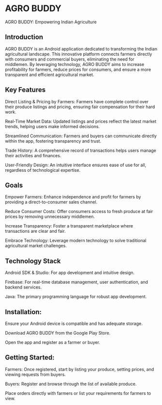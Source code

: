 # AGRO BUDDY
AGRO BUDDY: Empowering Indian Agriculture

## Introduction
AGRO BUDDY is an Android application dedicated to transforming the Indian agricultural landscape. This innovative platform connects farmers directly with consumers and commercial buyers, eliminating the need for middlemen. By leveraging technology, AGRO BUDDY aims to increase profitability for farmers, reduce prices for consumers, and ensure a more transparent and efficient agricultural market.

## Key Features
Direct Listing & Pricing by Farmers: Farmers have complete control over their produce listings and pricing, ensuring fair compensation for their hard work.

Real-Time Market Data: Updated listings and prices reflect the latest market trends, helping users make informed decisions.

Streamlined Communication: Farmers and buyers can communicate directly within the app, fostering transparency and trust.

Trade History: A comprehensive record of transactions helps users manage their activities and finances.

User-Friendly Design: An intuitive interface ensures ease of use for all, regardless of technological expertise.

## Goals
Empower Farmers: Enhance independence and profit for farmers by providing a direct-to-consumer sales channel.

Reduce Consumer Costs: Offer consumers access to fresh produce at fair prices by removing unnecessary middlemen.

Increase Transparency: Foster a transparent marketplace where transactions are clear and fair.

Embrace Technology: Leverage modern technology to solve traditional agricultural market challenges.

## Technology Stack
Android SDK & Studio: For app development and intuitive design.

Firebase: For real-time database management, user authentication, and backend services.

Java: The primary programming language for robust app development.

## Installation:

Ensure your Android device is compatible and has adequate storage.

Download AGRO BUDDY from the Google Play Store.

Open the app and register as a farmer or buyer.

## Getting Started:
Farmers: Once registered, start by listing your produce, setting prices, and viewing requests from buyers.

Buyers: Register and browse through the list of available produce.

Place orders directly with farmers or list your requirements for farmers to view.
